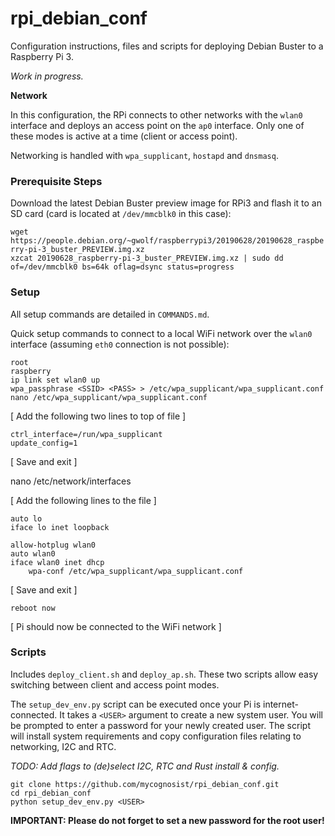 # rpi_debian_conf

Configuration instructions, files and scripts for deploying Debian Buster to a Raspberry Pi 3.

_Work in progress._

**Network**

In this configuration, the RPi connects to other networks with the `wlan0` interface and deploys an access point on the `ap0` interface. Only one of these modes is active at a time (client or access point).

Networking is handled with `wpa_supplicant`, `hostapd` and `dnsmasq`.

### Prerequisite Steps

Download the latest Debian Buster preview image for RPi3 and flash it to an SD card (card is located at `/dev/mmcblk0` in this case):

`wget https://people.debian.org/~gwolf/raspberrypi3/20190628/20190628_raspberry-pi-3_buster_PREVIEW.img.xz`  
`xzcat 20190628_raspberry-pi-3_buster_PREVIEW.img.xz | sudo dd of=/dev/mmcblk0 bs=64k oflag=dsync status=progress`

### Setup

All setup commands are detailed in `COMMANDS.md`.

Quick setup commands to connect to a local WiFi network over the `wlan0` interface (assuming `eth0` connection is not possible):

`root`  
`raspberry`  
`ip link set wlan0 up`  
`wpa_passphrase <SSID> <PASS> > /etc/wpa_supplicant/wpa_supplicant.conf`  
`nano /etc/wpa_supplicant/wpa_supplicant.conf`

[ Add the following two lines to top of file ]

`ctrl_interface=/run/wpa_supplicant`  
`update_config=1`

[ Save and exit ]

nano /etc/network/interfaces

[ Add the following lines to the file ]

`auto lo`  
`iface lo inet loopback`  

`allow-hotplug wlan0`  
`auto wlan0`  
`iface wlan0 inet dhcp`  
`    wpa-conf /etc/wpa_supplicant/wpa_supplicant.conf`

[ Save and exit ]

`reboot now`

[ Pi should now be connected to the WiFi network ]

### Scripts

Includes `deploy_client.sh` and `deploy_ap.sh`. These two scripts allow easy switching between client and access point modes.

The `setup_dev_env.py` script can be executed once your Pi is internet-connected. It takes a `<USER>` argument to create a new system user. You will be prompted to enter a password for your newly created user. The script will install system requirements and copy configuration files relating to networking, I2C and RTC.

_TODO: Add flags to (de)select I2C, RTC and Rust install & config._

`git clone https://github.com/mycognosist/rpi_debian_conf.git`  
`cd rpi_debian_conf`  
`python setup_dev_env.py <USER>`


**IMPORTANT: Please do not forget to set a new password for the root user!**
